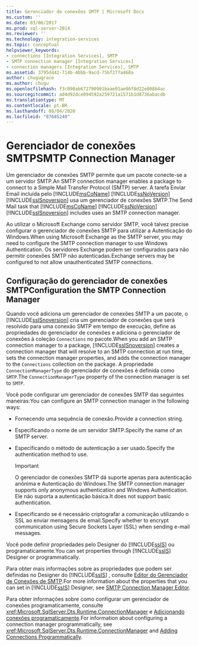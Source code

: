 ```yaml
---
title: Gerenciador de conexões SMTP | Microsoft Docs
ms.custom: ''
ms.date: 03/06/2017
ms.prod: sql-server-2014
ms.reviewer: ''
ms.technology: integration-services
ms.topic: conceptual
helpviewer_keywords:
- connections [Integration Services], SMTP
- SMTP connection manager [Integration Services]
- connection managers [Integration Services], SMTP
ms.assetid: 3795d442-714b-4bbb-9acd-75bf277a468a
author: chugugrace
ms.author: chugu
ms.openlocfilehash: f3c090ab672790901baae01ae86f8d22e008b4ac
ms.sourcegitcommit: ad4d92dce894592a259721a1571b1d8736abacdb
ms.translationtype: MT
ms.contentlocale: pt-BR
ms.lasthandoff: 08/04/2020
ms.locfileid: "87685240"
---
```

# <a name="smtp-connection-manager"></a><span data-ttu-id="10875-102">Gerenciador de conexões SMTP</span><span class="sxs-lookup"><span data-stu-id="10875-102">SMTP Connection Manager</span></span>
  <span data-ttu-id="10875-103">Um gerenciador de conexões SMTP permite que um pacote conecte-se a um servidor SMTP.</span><span class="sxs-lookup"><span data-stu-id="10875-103">An SMTP connection manager enables a package to connect to a Simple Mail Transfer Protocol (SMTP) server.</span></span> <span data-ttu-id="10875-104">A tarefa Enviar Email incluída pelo [!INCLUDE[msCoName](../../includes/msconame-md.md)] [!INCLUDE[ssNoVersion](../../includes/ssnoversion-md.md)] [!INCLUDE[ssISnoversion](../../includes/ssisnoversion-md.md)] usa um gerenciador de conexões SMTP.</span><span class="sxs-lookup"><span data-stu-id="10875-104">The Send Mail task that [!INCLUDE[msCoName](../../includes/msconame-md.md)] [!INCLUDE[ssNoVersion](../../includes/ssnoversion-md.md)] [!INCLUDE[ssISnoversion](../../includes/ssisnoversion-md.md)] includes uses an SMTP connection manager.</span></span>  
  
 <span data-ttu-id="10875-105">Ao utilizar o Microsoft Exchange como servidor SMTP, você talvez precise configurar o gerenciador de conexões SMTP para utilizar a Autenticação do Windows.</span><span class="sxs-lookup"><span data-stu-id="10875-105">When using Microsoft Exchange as the SMTP server, you may need to configure the SMTP connection manager to use Windows Authentication.</span></span> <span data-ttu-id="10875-106">Os servidores Exchange podem ser configurados para não permitir conexões SMTP não autenticadas.</span><span class="sxs-lookup"><span data-stu-id="10875-106">Exchange servers may be configured to not allow unauthenticated SMTP connections.</span></span>  
  
## <a name="configuration-the-smtp-connection-manager"></a><span data-ttu-id="10875-107">Configuração do gerenciador de conexões SMTP</span><span class="sxs-lookup"><span data-stu-id="10875-107">Configuration the SMTP Connection Manager</span></span>  
 <span data-ttu-id="10875-108">Quando você adiciona um gerenciador de conexões SMTP a um pacote, o [!INCLUDE[ssISnoversion](../../includes/ssisnoversion-md.md)] cria um gerenciador de conexões que será resolvido para uma conexão SMTP em tempo de execução, define as propriedades do gerenciador de conexões e adiciona o gerenciador de conexões à coleção `Connections` no pacote.</span><span class="sxs-lookup"><span data-stu-id="10875-108">When you add an SMTP connection manager to a package, [!INCLUDE[ssISnoversion](../../includes/ssisnoversion-md.md)] creates a connection manager that will resolve to an SMTP connection at run time, sets the connection manager properties, and adds the connection manager to the `Connections` collection on the package.</span></span> <span data-ttu-id="10875-109">A propriedade `ConnectionManagerType` do gerenciador de conexões é definida como `SMTP`.</span><span class="sxs-lookup"><span data-stu-id="10875-109">The `ConnectionManagerType` property of the connection manager is set to `SMTP`.</span></span>  
  
 <span data-ttu-id="10875-110">Você pode configurar um gerenciador de conexões SMTP das seguintes maneiras:</span><span class="sxs-lookup"><span data-stu-id="10875-110">You can configure an SMTP connection manager in the following ways:</span></span>  
  
-   <span data-ttu-id="10875-111">Fornecendo uma sequência de conexão.</span><span class="sxs-lookup"><span data-stu-id="10875-111">Provide a connection string.</span></span>  
  
-   <span data-ttu-id="10875-112">Especificando o nome de um servidor SMTP.</span><span class="sxs-lookup"><span data-stu-id="10875-112">Specify the name of an SMTP server.</span></span>  
  
-   <span data-ttu-id="10875-113">Especificando o método de autenticação a ser usado.</span><span class="sxs-lookup"><span data-stu-id="10875-113">Specify the authentication method to use.</span></span>  
  
    > [!IMPORTANT]  
    >  <span data-ttu-id="10875-114">O gerenciador de conexões SMTP dá suporte apenas para autenticação anônima e Autenticação do Windows.</span><span class="sxs-lookup"><span data-stu-id="10875-114">The SMTP connection manager supports only anonymous authentication and Windows Authentication.</span></span> <span data-ttu-id="10875-115">Ele não suporta a autenticação básica.</span><span class="sxs-lookup"><span data-stu-id="10875-115">It does not support basic authentication.</span></span>  
  
-   <span data-ttu-id="10875-116">Especificando se é necessário criptografar a comunicação utilizando o SSL ao enviar mensagens de email.</span><span class="sxs-lookup"><span data-stu-id="10875-116">Specify whether to encrypt communication using Secure Sockets Layer (SSL) when sending e-mail messages.</span></span>  
  
 <span data-ttu-id="10875-117">Você pode definir propriedades pelo Designer do [!INCLUDE[ssIS](../../includes/ssis-md.md)] ou programaticamente.</span><span class="sxs-lookup"><span data-stu-id="10875-117">You can set properties through [!INCLUDE[ssIS](../../includes/ssis-md.md)] Designer or programmatically.</span></span>  
  
 <span data-ttu-id="10875-118">Para obter mais informações sobre as propriedades que podem ser definidas no Designer do [!INCLUDE[ssIS](../../includes/ssis-md.md)] , consulte [Editor do Gerenciador de Conexões de SMTP](../smtp-connection-manager-editor.md).</span><span class="sxs-lookup"><span data-stu-id="10875-118">For more information about the properties that you can set in [!INCLUDE[ssIS](../../includes/ssis-md.md)] Designer, see [SMTP Connection Manager Editor](../smtp-connection-manager-editor.md).</span></span>  
  
 <span data-ttu-id="10875-119">Para obter informações sobre como configurar um gerenciador de conexões programaticamente, consulte <xref:Microsoft.SqlServer.Dts.Runtime.ConnectionManager> e [Adicionando conexões programaticamente](../building-packages-programmatically/adding-connections-programmatically.md).</span><span class="sxs-lookup"><span data-stu-id="10875-119">For information about configuring a connection manager programmatically, see <xref:Microsoft.SqlServer.Dts.Runtime.ConnectionManager> and [Adding Connections Programmatically](../building-packages-programmatically/adding-connections-programmatically.md).</span></span>  
  
  
